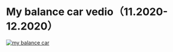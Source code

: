# My balance car vedio（11.2020-12.2020）
[![my balance car](https://res.cloudinary.com/marcomontalbano/image/upload/v1654679836/video_to_markdown/images/youtube--kOZWG59ebCE-c05b58ac6eb4c4700831b2b3070cd403.jpg)](https://youtu.be/kOZWG59ebCE "my balance car")
